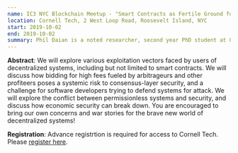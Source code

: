 ```yaml
---
name: IC3 NYC Blockchain Meetup - "Smart Contracts as Fertile Ground for Exploitation" - Phil Daian, IC3
location: Cornell Tech, 2 West Loop Road, Roosevelt Island, NYC
start: 2019-10-02
end: 2019-10-02
summary: Phil Daian is a noted researcher, second year PhD student at Cornell and IC3, and a software engineer with a passion for computer security and applied cryptography. His research interests span several computer science subfields, with a focus in his current work primarily covering cryptocurrencies and smart contracts. 
---
```


**Abstract**: We will explore various exploitation vectors faced by users of decentralized systems, including but not limited to smart contracts. We will discuss how bidding for high fees fueled by arbitrageurs and other profiteers poses a systemic risk to consensus-layer security, and a challenge for software developers trying to defend systems for attack. We will explore the conflict between permissionless systems and security, and discuss how economic security can break down. You are encouraged to bring our own concerns and war stories for the brave new world of decentralized systems!

**Registration**: Advance registrtion is required for access to Cornell Tech. Please <a href="https://docs.google.com/forms/d/e/1FAIpQLSdYwvouF4V6hoocwzdpRjoxQm2NH1ab7e3HyWmkcAQMsVqIlg/viewform">register here</a>. 
